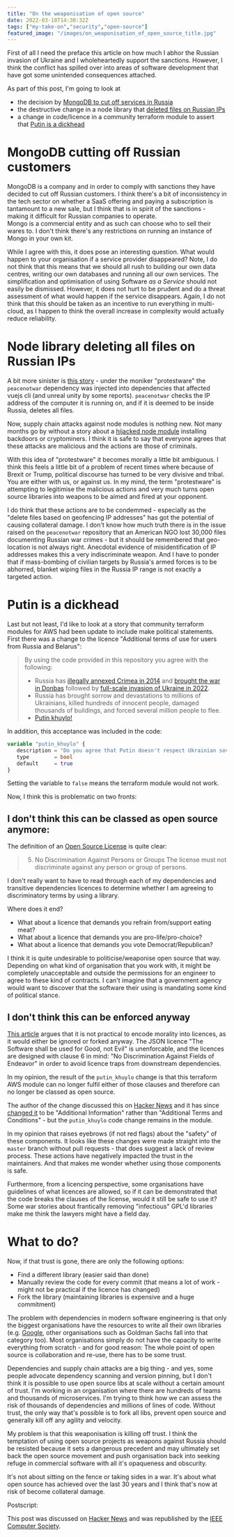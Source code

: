 ```yaml
---
title: "On the weaponisation of open source"
date: 2022-03-18T14:30:32Z
tags: ["my-take-on","security","open-source"]
featured_image: "/images/on_weaponisation_of_open_source_title.jpg"
---
```


First of all I need the preface this article on how much I abhor the Russian invasion of Ukraine and I wholeheartedly 
support the sanctions.  However, I think the conflict has spilled over into areas of software development that have 
got some unintended consequences attached.

As part of this post, I'm going to look at

- the decision by [MongoDB to cut off services in Russia](https://www.theregister.com/2022/03/15/mongodb_terminates_russian_saas/)
- the destructive change in a node library that [deleted files on Russian IPs](https://github.com/RIAEvangelist/node-ipc/issues/233#issuecomment-1068182278)
- a change in code/licence in a community terraform module to assert that [Putin is a dickhead](https://github.com/terraform-aws-modules/terraform-aws-ec2-instance/commit/6867788411a202b61187f9935e9eaa72a18f0bbe)

# MongoDB cutting off Russian customers

MongoDB is a company and in order to comply with sanctions they have decided to cut off Russian customers.  I think 
there's a bit of inconsistency in the tech sector on whether a SaaS offering and paying a subscription is tantamount to
a new sale, but I think that is in spirit of the sanctions - making it difficult for Russian companies to operate.  
Mongo is a commercial entity and as such can choose who to sell their wares to.  I don't think there's any restrictions
on running an instance of Mongo in your own kit.

While I agree with this, it does pose an interesting question.  What would happen to your organisation if a service 
provider disappeared?  Note, I do not think that this means that we should all rush to building our own data centres, 
writing our own databases and running all our own services.  The simplification and optimisation of using Software *as a
Service* should not easily be dismissed.  However, it does not hurt to be prudent and do a threat assessment of what
would happen if the service disappears.  Again, I do not think that this should be taken as an incentive to run everything
in multi-cloud, as I happen to think the overall increase in complexity would actually reduce reliability.

# Node library deleting all files on Russian IPs

A bit more sinister is [this story](https://www.theregister.com/2022/03/18/protestware_javascript_node_ipc/) - under the
moniker "protestware" the `peacenotwar` dependency was injected into dependencies that affected vuejs cli (and unreal unity
by some reports).  `peacenotwar` checks the IP address of the computer it is running on, and if it is deemed to be inside
Russia, deletes all files.

Now, supply chain attacks against node modules is nothing new.  Not many months go by without a story about a 
[hijacked node module](https://news.sophos.com/en-us/2021/10/24/node-poisoning-hijacked-package-delivers-coin-miner-and-credential-stealing-backdoor/)
installing backdoors or cryptominers.  I think it is safe to say that everyone agrees that these attacks are malicious
and the actions are those of criminals.

With this idea of "protestware" it becomes morally a little bit ambiguous.  I think this feels a little bit of a problem
of recent times where because of Brexit or Trump, political discourse has turned to be very divisive and tribal.  You
are either with us, or against us.  In my mind, the term "protestware" is attempting to legitimise the malicious actions
and very much turns open source libraries into weapons to be aimed and fired at your opponent.  

I do think that these
actions are to be condemmed - especially as the "delete files based on geofencing IP addresses" has got the potential of
causing collateral damage.  I don't know how much truth there is in the issue raised on the `peacenotwar` repository that
an American NGO lost 30,000 files documenting Russian war crimes - but it should be remembered that geo-location is not
always right.  Anecdotal evidence of misidentification of IP addresses makes this a very indiscriminate weapon.  And I 
have to ponder that if mass-bombing of civilian targets by Russia's armed forces is to be abhorred, blanket wiping
files in the Russia IP range is not exactly a targeted action.

# Putin is a dickhead

Last but not least, I'd like to look at a story that community terraform modules for AWS had been update to include
make political statements.  First there was a change to the licence "Additional terms of use for users from Russia and Belarus":

> By using the code provided in this repository you agree with the following:
> * Russia has [illegally annexed Crimea in 2014](https://en.wikipedia.org/wiki/Annexation_of_Crimea_by_the_Russian_Federation) and [brought the war in Donbas](https://en.wikipedia.org/wiki/War_in_Donbas) followed by [full-scale invasion of Ukraine in 2022](https://en.wikipedia.org/wiki/2022_Russian_invasion_of_Ukraine).
> * Russia has brought sorrow and devastations to millions of Ukrainians, killed hundreds of innocent people, damaged thousands of buildings, and forced several million people to flee.
> * [Putin khuylo!](https://en.wikipedia.org/wiki/Putin_khuylo!)

In addition, this acceptance was included in the code:

```terraform
variable "putin_khuylo" {
   description = "Do you agree that Putin doesn't respect Ukrainian sovereignty and territorial integrity? More info: https://en.wikipedia.org/wiki/Putin_khuylo!"
   type        = bool
   default     = true
}
```

Setting the variable to `false` means the terraform module would not work.

Now, I think this is problematic on two fronts:

## I don't think this can be classed as open source anymore:

The definition of an [Open Source License](https://opensource.org/osd) is quite clear:

> 5. No Discrimination Against Persons or Groups
> The license must not discriminate against any person or group of persons.

I don't really want to have to read through each of my dependencies and transitive dependencies licences to determine
whether I am agreeing to discriminatory terms by using a library.

Where does it end?

- What about a licence that demands you refrain from/support eating meat?
- What about a licence that demands you are pro-life/pro-choice?
- What about a licence that demands you vote Democrat/Republican?

I think it is quite undesirable to politicise/weaponise open source that way.  Depending on what kind of organisation
that you work with, it might be completely unacceptable and outside the permissions for an engineer to agree to these
kind of contracts.  I can't imagine that a government agency would want to discover that the software their using
is mandating some kind of political stance.

## I don't think this can be enforced anyway

[This article](https://www.zdnet.com/google-amp/article/you-cant-open-source-license-morality/) argues that it is not
practical to encode morality into licences, as it would either be ignored or forked anyway.  The JSON licence 
"The Software shall be used for Good, not Evil" is unenforcable, and the licences are designed with clause 6 in mind:
"No Discrimination Against Fields of Endeavor" in order to avoid licence traps from downstream dependencies.

In my opinion, the result of the `putin_khuylo` change is that this terraform AWS module can no longer fulfil either of
those clauses and therefore can no longer be classed as open source.

The author of the change discussed this on [Hacker News](https://news.ycombinator.com/item?id=30710032) and it has since
[changed it](https://github.com/terraform-aws-modules/terraform-aws-ec2-instance/commit/64d99323448058194ed9ce263f1e372630c30ce2) 
to be "Additional Information" rather than "Additional Terms and Conditions" - but the `putin_khuylo` code change
remains in the module.

In my opinion that raises eyebrows (if not red flags) about the "safety" of these components.  It looks like these changes
were made straight into the `master` branch without pull requests - that does suggest a lack of review process. These
actions have negatively impacted the trust in the maintainers.  And that makes me wonder whether using those
components is safe.

Furthermore, from a licencing perspective, some organisations have guidelines of what licences are allowed, so if 
it can be demonstrated that the code breaks the clauses of the license, would it still be safe to use it?  Some 
war stories about frantically removing "infectious" GPL'd libraries make me think the lawyers might have a field day.

# What to do?

Now, if that trust is gone, there are only the following options:

- Find a different library  (easier said than done)
- Manually review the code for every commit (that means a lot of work - might not be practical if the licence has changed)
- Fork the library (maintaining libraries is expensive and a huge commitment)

The problem with dependencies in modern software engineering is that only the biggest organisations have the resources
to write all their own libraries (e.g. [Google](https://www.quora.com/Why-does-Google-internally-overwhelmingly-use-its-own-in-house-developed-software-and-nearly-no-externally-originated-opensource-or-proprietary-software), 
other organisations such as Goldman Sachs fall into that category too).  Most organisations simply do not have
the capacity to write everything from scratch - and for good reason:  The whole point of open source is collaboration
and re-use, there has to be some trust.

Dependencies and supply chain attacks are a big thing - and yes, some people advocate dependency scanning and 
version pinning, but I don't think it is possible to use open source libs at scale without a certain amount of trust. 
I'm working in an organisation where there are hundreds of teams and thousands of microservices. I'm trying to think 
how we can assess the risk of thousands of dependencies and millions of lines of code. Without trust, the only way 
that's possible is to fork all libs, prevent open source and generally kill off any agility and velocity. 

My problem is that this weaponisation is killing off trust. I think the temptation of using open source projects as 
weapons against Russia should be resisted because it sets a dangerous precedent and may ultimately set back the open 
source movement and push organisation back into seeking refuge in commercial software with all it's opaqueness and 
obscurity.

It's not about sitting on the fence or taking sides in a war. It's about what open source has achieved over the last 
30 years and I think that's now at risk of become collateral damage.

Postscript:

This post was discussed on [Hacker News](https://news.ycombinator.com/item?id=30726098) and was republished by the
[IEEE Computer Society](https://www.computer.org/publications/tech-news/community-voices/on-the-weaponization-of-open-source).